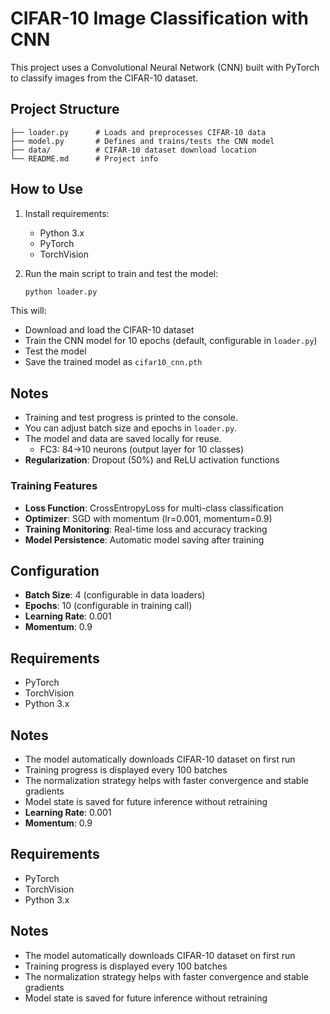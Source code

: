 # CIFAR-10 Image Classification with CNN

This project uses a Convolutional Neural Network (CNN) built with PyTorch to classify images from the CIFAR-10 dataset.

## Project Structure

```
├── loader.py      # Loads and preprocesses CIFAR-10 data
├── model.py       # Defines and trains/tests the CNN model
├── data/          # CIFAR-10 dataset download location
└── README.md      # Project info
```

## How to Use

1. Install requirements:
    - Python 3.x
    - PyTorch
    - TorchVision

2. Run the main script to train and test the model:
    ```bash
    python loader.py
    ```

This will:
- Download and load the CIFAR-10 dataset
- Train the CNN model for 10 epochs (default, configurable in `loader.py`)
- Test the model
- Save the trained model as `cifar10_cnn.pth`

## Notes

- Training and test progress is printed to the console.
- You can adjust batch size and epochs in `loader.py`.
- The model and data are saved locally for reuse.
  - FC3: 84→10 neurons (output layer for 10 classes)
- **Regularization**: Dropout (50%) and ReLU activation functions

### Training Features
- **Loss Function**: CrossEntropyLoss for multi-class classification
- **Optimizer**: SGD with momentum (lr=0.001, momentum=0.9)
- **Training Monitoring**: Real-time loss and accuracy tracking
- **Model Persistence**: Automatic model saving after training

## Configuration

- **Batch Size**: 4 (configurable in data loaders)
- **Epochs**: 10 (configurable in training call)
- **Learning Rate**: 0.001
- **Momentum**: 0.9

## Requirements

- PyTorch
- TorchVision
- Python 3.x

## Notes

- The model automatically downloads CIFAR-10 dataset on first run
- Training progress is displayed every 100 batches
- The normalization strategy helps with faster convergence and stable gradients
- Model state is saved for future inference without retraining
- **Learning Rate**: 0.001
- **Momentum**: 0.9

## Requirements

- PyTorch
- TorchVision
- Python 3.x

## Notes

- The model automatically downloads CIFAR-10 dataset on first run
- Training progress is displayed every 100 batches
- The normalization strategy helps with faster convergence and stable gradients
- Model state is saved for future inference without retraining
